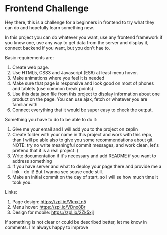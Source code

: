 # Frontend Challenge
Hey there, this is a challenge for a beginners in frontend to try what they can do and hopefully learn something new.

In this project you can do whatever you want, use any frontend framework if you know one, use any way to get data from the server and display it, connect backend if you want, but you don't hae to.

Basic requirements are:

1. Create web page.
2. Use HTML5, CSS3 and Javascript (ES6) at least menu hover. 
3. Make animations where you feel it is needed
4. Make sure that page is responsive and look good on most of phones and tablets (use common break points)
5. Use this data.json file from this project to display information about one product on the page. You can use ajax, fetch or whatever you are familiar with
6. Connect everything that it would be super easy to check the output.

Something you have to do to be able to do it:
1. Give me your email and I will add you to the project on zeplin
2. Create folder with your name in this project and work with this repo, than I will pe able also to give you some recommendations about git. NOTE: try no write meaningful commit messages, and work clean, let's pretend that it is a real project :)
3. Write documentation if it's necessary and add README if you want to address something
4. If you have server and what to deploy your page there and provide me a link - do it! But I wanna see souse code still.
5. Make an initial commit on the day of start, so I will se how much time it took you.

Links: 
1. Page design: https://zpl.io/VknxLn5
2. Menu hover: https://zpl.io/VDnx8Br
3. Design for mobile: https://zpl.io/2Zk5xjl 

If something is not clear or could be described better, let me know in comments. I'm always happy to improve